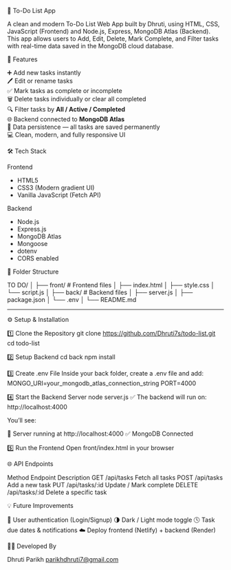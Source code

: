 📝 To-Do List App

A clean and modern To-Do List Web App built by Dhruti, using HTML, CSS, JavaScript (Frontend) and Node.js, Express, MongoDB Atlas (Backend).  
This app allows users to Add, Edit, Delete, Mark Complete, and Filter tasks with real-time data saved in the MongoDB cloud database.

 🚀 Features

➕ Add new tasks instantly  
🖊️ Edit or rename tasks  
✅ Mark tasks as complete or incomplete  
🗑️ Delete tasks individually or clear all completed  
🔍 Filter tasks by **All / Active / Completed**  
🌐 Backend connected to **MongoDB Atlas**  
💾 Data persistence — all tasks are saved permanently  
💻 Clean, modern, and fully responsive UI  

🛠️ Tech Stack

Frontend
- HTML5  
- CSS3 (Modern gradient UI)
- Vanilla JavaScript (Fetch API)

Backend
- Node.js  
- Express.js  
- MongoDB Atlas  
- Mongoose  
- dotenv  
- CORS enabled  

📁 Folder Structure

TO DO/
│
├── front/ # Frontend files
│ ├── index.html
│ ├── style.css
│ └── script.js
│
├── back/ # Backend files
│ ├── server.js
│ ├── package.json
│ └── .env
│
└── README.md


---

⚙️ Setup & Installation

1️⃣ Clone the Repository
git clone https://github.com/Dhruti7s/todo-list.git
cd todo-list

2️⃣ Setup Backend
cd back
npm install

3️⃣ Create .env File
Inside your back folder, create a .env file and add:
MONGO_URI=your_mongodb_atlas_connection_string
PORT=4000

4️⃣ Start the Backend Server
node server.js
✅ The backend will run on:
http://localhost:4000

You’ll see:

🚀 Server running at http://localhost:4000
✅ MongoDB Connected

5️⃣ Run the Frontend
Open front/index.html in your browser



🌐 API Endpoints

Method	       Endpoint              	Description
GET         	/api/tasks	            Fetch all tasks
POST        	/api/tasks	            Add a new task
PUT	          /api/tasks/:id	        Update / Mark complete
DELETE	      /api/tasks/:id	        Delete a specific task


💡 Future Improvements

🔐 User authentication (Login/Signup)
🌗 Dark / Light mode toggle
🕓 Task due dates & notifications
☁️ Deploy frontend (Netlify) + backend (Render)




👩‍💻 Developed By

Dhruti Parikh
parikhdhruti7@gmail.com



